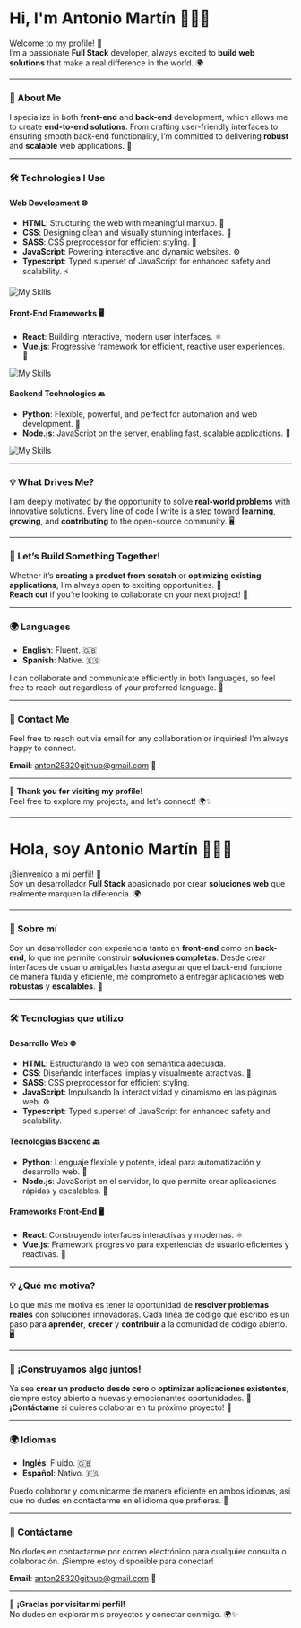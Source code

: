 # Hi, I'm Antonio Martín 👨‍💻✨

Welcome to my profile! 🎉  
I’m a passionate **Full Stack** developer, always excited to **build web solutions** that make a real difference in the world. 🌍

---

### 💼 About Me

I specialize in both **front-end** and **back-end** development, which allows me to create **end-to-end solutions**. From crafting user-friendly interfaces to ensuring smooth back-end functionality, I’m committed to delivering **robust** and **scalable** web applications. 🚀

---

### 🛠️ Technologies I Use

#### **Web Development** 🌐

- **HTML**: Structuring the web with meaningful markup. 📃
- **CSS**: Designing clean and visually stunning interfaces. 🎨
- **SASS**: CSS preprocessor for efficient styling. 🔆
- **JavaScript**: Powering interactive and dynamic websites. ⚙️
- **Typescript**: Typed superset of JavaScript for enhanced safety and scalability. ⚡
 
![My Skills](https://skillicons.dev/icons?i=html,css,sass,js,typescript)
#### **Front-End Frameworks** 🖥️

- **React**: Building interactive, modern user interfaces. ⚛️
- **Vue.js**: Progressive framework for efficient, reactive user experiences. 🌟

![My Skills](https://skillicons.dev/icons?i=react,vuejs,js)
#### **Backend Technologies** 🔙

- **Python**: Flexible, powerful, and perfect for automation and web development. 🐍
- **Node.js**: JavaScript on the server, enabling fast, scalable applications. 🌱

![My Skills](https://skillicons.dev/icons?i=python,nodejs,js)

---

### 💡 What Drives Me?

I am deeply motivated by the opportunity to solve **real-world problems** with innovative solutions. Every line of code I write is a step toward **learning**, **growing**, and **contributing** to the open-source community. 🖥️

---

### 🚀 Let’s Build Something Together!

Whether it’s **creating a product from scratch** or **optimizing existing applications**, I’m always open to exciting opportunities. 🌱  
**Reach out** if you’re looking to collaborate on your next project! 🙌

---

### 🌍 Languages

- **English**: Fluent. 🇬🇧  
- **Spanish**: Native. 🇪🇸

I can collaborate and communicate efficiently in both languages, so feel free to reach out regardless of your preferred language. 💬

---

### 📩 Contact Me

Feel free to reach out via email for any collaboration or inquiries! I'm always happy to connect.

**Email**: [anton28320github@gmail.com](mailto:anton28320github@gmail.com) 📧

---

💬 **Thank you for visiting my profile!**  
Feel free to explore my projects, and let’s connect! 🌍✨

---

# Hola, soy Antonio Martín 👨‍💻✨

¡Bienvenido a mi perfil! 🎉  
Soy un desarrollador **Full Stack** apasionado por crear **soluciones web** que realmente marquen la diferencia. 🌍

---

### 💼 Sobre mí

Soy un desarrollador con experiencia tanto en **front-end** como en **back-end**, lo que me permite construir **soluciones completas**. Desde crear interfaces de usuario amigables hasta asegurar que el back-end funcione de manera fluida y eficiente, me comprometo a entregar aplicaciones web **robustas** y **escalables**. 🚀

---

### 🛠️ Tecnologías que utilizo

#### **Desarrollo Web** 🌐

- **HTML**: Estructurando la web con semántica adecuada.
- **CSS**: Diseñando interfaces limpias y visualmente atractivas. 🎨
- **SASS**: CSS preprocessor for efficient styling.
- **JavaScript**: Impulsando la interactividad y dinamismo en las páginas web. ⚙️
- **Typescript**: Typed superset of JavaScript for enhanced safety and scalability.


#### **Tecnologías Backend** 🔙

- **Python**: Lenguaje flexible y potente, ideal para automatización y desarrollo web. 🐍
- **Node.js**: JavaScript en el servidor, lo que permite crear aplicaciones rápidas y escalables. 🌱

#### **Frameworks Front-End** 🖥️

- **React**: Construyendo interfaces interactivas y modernas. ⚛️
- **Vue.js**: Framework progresivo para experiencias de usuario eficientes y reactivas. 🌟

---

### 💡 ¿Qué me motiva?

Lo que más me motiva es tener la oportunidad de **resolver problemas reales** con soluciones innovadoras. Cada línea de código que escribo es un paso para **aprender**, **crecer** y **contribuir** a la comunidad de código abierto. 🖥️

---

### 🚀 ¡Construyamos algo juntos!

Ya sea **crear un producto desde cero** o **optimizar aplicaciones existentes**, siempre estoy abierto a nuevas y emocionantes oportunidades. 🌱  
**¡Contáctame** si quieres colaborar en tu próximo proyecto! 🙌

---

### 🌍 Idiomas

- **Inglés**: Fluido. 🇬🇧  
- **Español**: Nativo. 🇪🇸

Puedo colaborar y comunicarme de manera eficiente en ambos idiomas, así que no dudes en contactarme en el idioma que prefieras. 💬

---

### 📩 Contáctame

No dudes en contactarme por correo electrónico para cualquier consulta o colaboración. ¡Siempre estoy disponible para conectar!

**Email**: [anton28320github@gmail.com](mailto:anton28320github@gmail.com) 📧

---

💬 **¡Gracias por visitar mi perfil!**  
No dudes en explorar mis proyectos y conectar conmigo. 🌍✨
